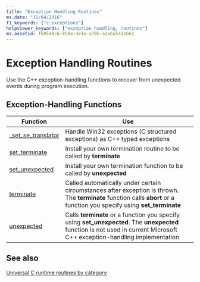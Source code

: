 ```yaml
---
title: "Exception Handling Routines"
ms.date: "11/04/2016"
f1_keywords: ["c.exceptions"]
helpviewer_keywords: ["exception handling, routines"]
ms.assetid: f60548c6-850a-4e1e-a79b-a2a6a541ab62
---
```

# Exception Handling Routines

Use the C++ exception-handling functions to recover from unexpected events during program execution.

## Exception-Handling Functions

|Function|Use|
|--------------|---------|
|[_set_se_translator](../c-runtime-library/reference/set-se-translator.md)|Handle Win32 exceptions (C structured exceptions) as C++ typed exceptions|
|[set_terminate](../c-runtime-library/reference/set-terminate-crt.md)|Install your own termination routine to be called by **terminate**|
|[set_unexpected](../c-runtime-library/reference/set-unexpected-crt.md)|Install your own termination function to be called by **unexpected**|
|[terminate](../c-runtime-library/reference/terminate-crt.md)|Called automatically under certain circumstances after exception is thrown. The **terminate** function calls **abort** or a function you specify using **set_terminate**|
|[unexpected](../c-runtime-library/reference/unexpected-crt.md)|Calls **terminate** or a function you specify using **set_unexpected**. The **unexpected** function is not used in current Microsoft C++ exception-handling implementation|

## See also

[Universal C runtime routines by category](../c-runtime-library/run-time-routines-by-category.md)<br/>
